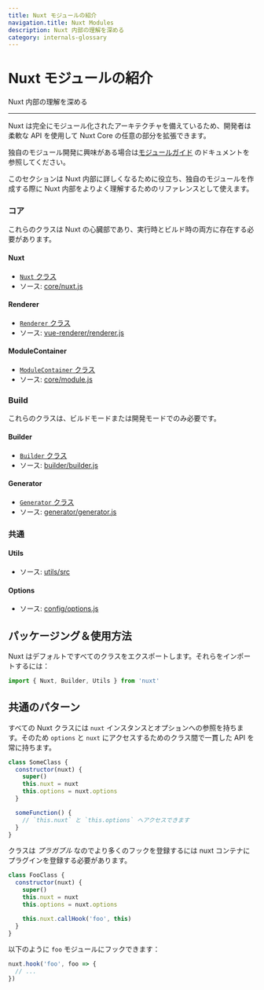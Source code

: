 ```yaml
---
title: Nuxt モジュールの紹介
navigation.title: Nuxt Modules
description: Nuxt 内部の理解を深める
category: internals-glossary
---
```

# Nuxt モジュールの紹介

Nuxt 内部の理解を深める

---

Nuxt は完全にモジュール化されたアーキテクチャを備えているため、開発者は柔軟な API を使用して Nuxt Core の任意の部分を拡張できます。

独自のモジュール開発に興味がある場合は[モジュールガイド](/docs/directory-structure/modules) のドキュメントを参照してください。

このセクションは Nuxt 内部に詳しくなるために役立ち、独自のモジュールを作成する際に Nuxt 内部をよりよく理解するためのリファレンスとして使えます。

### コア

これらのクラスは Nuxt の心臓部であり、実行時とビルド時の両方に存在する必要があります。

#### Nuxt

- [`Nuxt` クラス](/docs/internals-glossary/internals-nuxt)
- ソース: [core/nuxt.js](https://github.com/nuxt/nuxt.js/blob/dev/packages/core/src/nuxt.js)

#### Renderer

- [`Renderer` クラス](/docs/internals-glossary/internals-renderer)
- ソース: [vue-renderer/renderer.js](https://github.com/nuxt/nuxt.js/blob/dev/packages/vue-renderer/src/renderer.js)

#### ModuleContainer

- [`ModuleContainer` クラス](/docs/internals-glossary/internals-module-container)
- ソース: [core/module.js](https://github.com/nuxt/nuxt.js/blob/dev/packages/core/src/module.js)

### Build

これらのクラスは、ビルドモードまたは開発モードでのみ必要です。

#### Builder

- [`Builder` クラス](/docs/internals-glossary/internals-builder)
- ソース: [builder/builder.js](https://github.com/nuxt/nuxt.js/blob/dev/packages/builder/src/builder.js)

#### Generator

- [`Generator` クラス](/docs/internals-glossary/internals-generator)
- ソース: [generator/generator.js](https://github.com/nuxt/nuxt.js/blob/dev/packages/generator/src/generator.js)

### 共通

#### Utils

- ソース: [utils/src](https://github.com/nuxt/nuxt.js/blob/dev/packages/utils/src)

#### Options

- ソース: [config/options.js](https://github.com/nuxt/nuxt.js/blob/dev/packages/config/src/options.js)

## パッケージング＆使用方法

Nuxt はデフォルトですべてのクラスをエクスポートします。それらをインポートするには：

```js
import { Nuxt, Builder, Utils } from 'nuxt'
```

## 共通のパターン

すべての Nuxt クラスには `nuxt` インスタンスとオプションへの参照を持ちます。そのため `options` と `nuxt` にアクセスするためのクラス間で一貫した API を常に持ちます。

```js
class SomeClass {
  constructor(nuxt) {
    super()
    this.nuxt = nuxt
    this.options = nuxt.options
  }

  someFunction() {
    // `this.nuxt` と `this.options` へアクセスできます
  }
}
```

クラスは _プラガブル_ なのでより多くのフックを登録するには nuxt コンテナにプラグインを登録する必要があります。

```js
class FooClass {
  constructor(nuxt) {
    super()
    this.nuxt = nuxt
    this.options = nuxt.options

    this.nuxt.callHook('foo', this)
  }
}
```

以下のように `foo` モジュールにフックできます：

```js
nuxt.hook('foo', foo => {
  // ...
})
```
